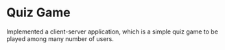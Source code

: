 # Quiz Game
Implemented a client-server application, which is a simple quiz game to be played among many number of users.
